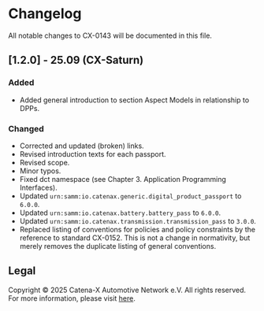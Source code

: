 # Changelog

All notable changes to CX-0143 will be documented in this file.

## [1.2.0] - 25.09 (CX-Saturn)

### Added

- Added general introduction to section Aspect Models in relationship to DPPs.

### Changed

- Corrected and updated (broken) links.
- Revised introduction texts for each passport.
- Revised scope.
- Minor typos.
- Fixed dct namespace (see Chapter 3. Application Programming Interfaces).
- Updated `urn:samm:io.catenax.generic.digital_product_passport` to `6.0.0`.
- Updated `urn:samm:io.catenax.battery.battery_pass` to `6.0.0`.
- Updated `urn:samm:io.catenax.transmission.transmission_pass` to `3.0.0`.
- Replaced listing of conventions for policies and policy constraints by the reference to standard CX-0152. This is not a change in normativity, but merely removes the duplicate listing of general conventions.

## Legal

Copyright © 2025 Catena-X Automotive Network e.V. All rights reserved. For more information, please visit [here](/copyright).
